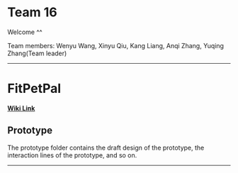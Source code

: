 # Team 16
Welcome ^^

Team members: Wenyu Wang, Xinyu Qiu, Kang Liang, Anqi Zhang, Yuqing Zhang(Team leader)

---
# FitPetPal
**[Wiki Link](https://github.com/UQdeco3500/Team16_/wiki)**


## Prototype

The prototype folder contains the draft design of the prototype, the interaction lines of the prototype, and so on.

---










